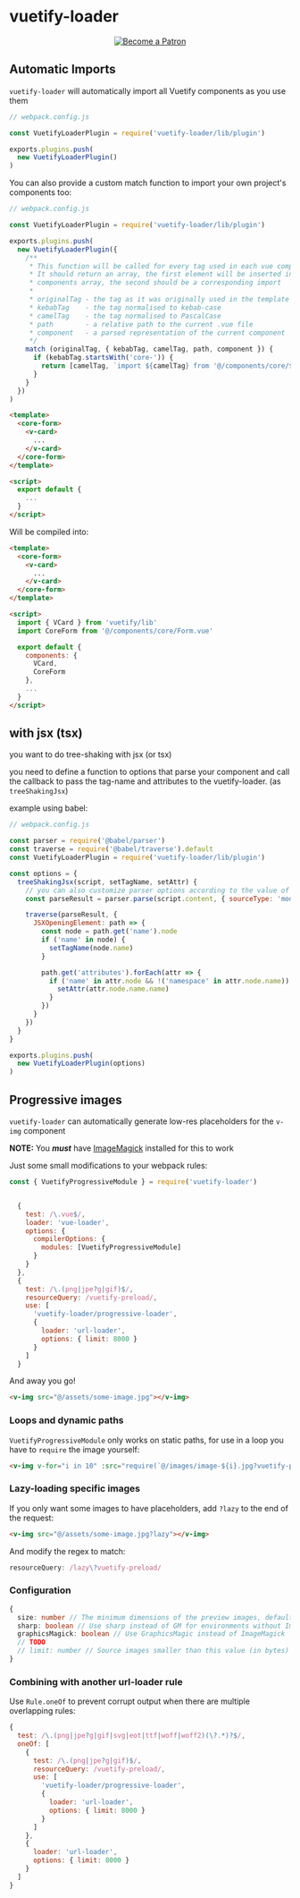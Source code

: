 # vuetify-loader

<p align="center">
  <a href="https://www.patreon.com/kaelwd">
    <img src="https://c5.patreon.com/external/logo/become_a_patron_button.png" alt="Become a Patron" />
  </a>
</p>

## Automatic Imports
`vuetify-loader` will automatically import all Vuetify components as you use them

```js
// webpack.config.js

const VuetifyLoaderPlugin = require('vuetify-loader/lib/plugin')

exports.plugins.push(
  new VuetifyLoaderPlugin()
)
```

You can also provide a custom match function to import your own project's components too:
```js
// webpack.config.js

const VuetifyLoaderPlugin = require('vuetify-loader/lib/plugin')

exports.plugins.push(
  new VuetifyLoaderPlugin({
    /**
     * This function will be called for every tag used in each vue component
     * It should return an array, the first element will be inserted into the
     * components array, the second should be a corresponding import
     *
     * originalTag - the tag as it was originally used in the template
     * kebabTag    - the tag normalised to kebab-case
     * camelTag    - the tag normalised to PascalCase
     * path        - a relative path to the current .vue file
     * component   - a parsed representation of the current component
     */
    match (originalTag, { kebabTag, camelTag, path, component }) {
      if (kebabTag.startsWith('core-')) {
        return [camelTag, `import ${camelTag} from '@/components/core/${camelTag.substring(4)}.vue'`]
      }
    }
  })
)
```

```html
<template>
  <core-form>
    <v-card>
      ...
    </v-card>
  </core-form>
</template>

<script>
  export default {
    ...
  }
</script>
```

Will be compiled into:

```html
<template>
  <core-form>
    <v-card>
      ...
    </v-card>
  </core-form>
</template>

<script>
  import { VCard } from 'vuetify/lib'
  import CoreForm from '@/components/core/Form.vue'

  export default {
    components: {
      VCard,
      CoreForm
    },
    ...
  }
</script>
```

## with jsx (tsx)

you want to do tree-shaking with jsx (or tsx)

you need to define a function to options that parse your component and call the callback to pass the tag-name and attributes to the vuetify-loader. (as `treeShakingJsx`)

example using babel:

```js
// webpack.config.js

const parser = require('@babel/parser')
const traverse = require('@babel/traverse').default
const VuetifyLoaderPlugin = require('vuetify-loader/lib/plugin')

const options = {
  treeShakingJsx(script, setTagName, setAttr) {
    // you can also customize parser options according to the value of `script.lang`
    const parseResult = parser.parse(script.content, { sourceType: 'module', plugins: ['jsx'] })

    traverse(parseResult, {
      JSXOpeningElement: path => {
        const node = path.get('name').node
        if ('name' in node) {
          setTagName(node.name)
        }

        path.get('attributes').forEach(attr => {
          if ('name' in attr.node && !('namespace' in attr.node.name)) {
            setAttr(attr.node.name.name)
          }
        })
      }
    })
  }
}

exports.plugins.push(
  new VuetifyLoaderPlugin(options)
)
```

## Progressive images

`vuetify-loader` can automatically generate low-res placeholders for the `v-img` component

**NOTE:** You ***must*** have [ImageMagick](https://www.imagemagick.org/script/index.php) installed for this to work

Just some small modifications to your webpack rules:
```js
const { VuetifyProgressiveModule } = require('vuetify-loader')


  {
    test: /\.vue$/,
    loader: 'vue-loader',
    options: {
      compilerOptions: {
        modules: [VuetifyProgressiveModule]
      }
    }
  },
  {
    test: /\.(png|jpe?g|gif)$/,
    resourceQuery: /vuetify-preload/,
    use: [
      'vuetify-loader/progressive-loader',
      {
        loader: 'url-loader',
        options: { limit: 8000 }
      }
    ]
  }
```

And away you go!
```html
<v-img src="@/assets/some-image.jpg"></v-img>
```

### Loops and dynamic paths

`VuetifyProgressiveModule` only works on static paths, for use in a loop you have to `require` the image yourself:

```html
<v-img v-for="i in 10" :src="require(`@/images/image-${i}.jpg?vuetify-preload`)" :key="i">
```

### Lazy-loading specific images

If you only want some images to have placeholders, add `?lazy` to the end of the request:
```html
<v-img src="@/assets/some-image.jpg?lazy"></v-img>
```

And modify the regex to match:
```js
resourceQuery: /lazy\?vuetify-preload/
```

### Configuration

```ts
{
  size: number // The minimum dimensions of the preview images, defaults to 9px
  sharp: boolean // Use sharp instead of GM for environments without ImageMagick. This will result in lower-quality images
  graphicsMagick: boolean // Use GraphicsMagic instead of ImageMagick
  // TODO
  // limit: number // Source images smaller than this value (in bytes) will not be transformed
}
```

### Combining with another url-loader rule

Use `Rule.oneOf` to prevent corrupt output when there are multiple overlapping rules:

```js
{
  test: /\.(png|jpe?g|gif|svg|eot|ttf|woff|woff2)(\?.*)?$/,
  oneOf: [
    {
      test: /\.(png|jpe?g|gif)$/,
      resourceQuery: /vuetify-preload/,
      use: [
        'vuetify-loader/progressive-loader',
        {
          loader: 'url-loader',
          options: { limit: 8000 }
        }
      ]
    },
    {
      loader: 'url-loader',
      options: { limit: 8000 }
    }
  ]
}
```
